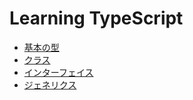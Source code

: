 # Learning TypeScript

- [基本の型](basic-types/)
- [クラス](classes/)
- [インターフェイス](interfaces/)
- [ジェネリクス](generics/)
